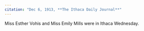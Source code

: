 ```yaml
---
citation: "Dec 6, 1913, **The Ithaca Daily Journal**"
---
```

Miss Esther Vohis and Miss Emily Mills were in Ithaca Wednesday.